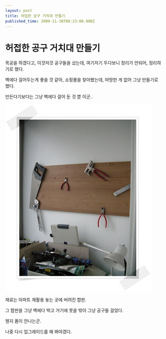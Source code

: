 ```yaml
---
layout: post
title: 허접한 공구 거치대 만들기
published_time: 2009-11-30T08:23:00.000Z
---
```


# 허접한 공구 거치대 만들기


목공을 하겠다고, 이것저것 공구들을 샀는데, 여기저기 두다보니 정리가 안되어, 정리하기로 했다.

벽에다 걸어두는게 좋을 것 같아, 쇼핑몰을 찾아봤는데, 마땅한 게 없어 그냥 만들기로 했다.

만든다기보다는 그냥 벽에다 걸어 둔 것 뿐 이군..

![](../pds/200911/30/80/a0109780_4b13019b75480.jpg)

재료는 아파트 재활용 놓는 곳에 버려진 합판.

그 합판을 그냥 벽에다 박고 거기에 못을 밖아 그냥 공구들 걸었다.

웬지 폼이 안나는군.

나중 다시 업그레이드를 해 봐야겠다.

